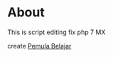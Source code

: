 # About

This is script editing fix php 7 MX

create [Pemula Belajar](http://pemulabelajar.com, "Situs pemula belajar")